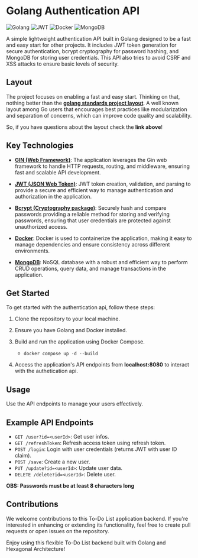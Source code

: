 # Golang Authentication API

![Golang](https://img.shields.io/badge/Go-00ADD8?style=for-the-badge&logo=go&logoColor=white)
![JWT](https://img.shields.io/badge/JWT-black?style=for-the-badge&logo=JSON%20web%20tokens)
![Docker](https://img.shields.io/badge/Docker-2CA5E0?style=for-the-badge&logo=docker&logoColor=white)
![MongoDB](https://img.shields.io/badge/MongoDB-%234ea94b.svg?style=for-the-badge&logo=mongodb&logoColor=white)

A simple lightweight authentication API built in Golang designed to be a fast and easy start for other projects. It includes JWT token generation for secure authentication, bcrypt cryptography for password hashing, and MongoDB for storing user credentials. This API also tries to avoid CSRF and XSS attacks to ensure basic levels of security.

## Layout

The project focuses on enabling a fast and easy start. Thinking on that, nothing better than the [**golang standards project layout**](https://github.com/golang-standards/project-layout). A well known layout among Go users that encourages best practices like modularization and separation of concerns, which can improve code quality and scalability. 

So, if you have questions about the layout check the **link above**!

## Key Technologies

- [**GIN (Web Framework)**](https://github.com/gin-gonic/gin): The application leverages the Gin web framework to handle HTTP requests, routing, and middleware, ensuring fast and scalable API development.

- [**JWT (JSON Web Token)**](https://jwt.io/): JWT token creation, validation, and parsing to provide a secure and efficient way to manage authentication and authorization in the application.

- [**Bcrypt (Cryptography package)**](https://pkg.go.dev/golang.org/x/crypto): Securely hash and compare passwords providing a reliable method for storing and verifying passwords, ensuring that user credentials are protected against unauthorized access.

- [**Docker**](https://www.docker.com/): Docker is used to containerize the application, making it easy to manage dependencies and ensure consistency across different environments.

- [**MongoDB**](https://www.mongodb.com/): NoSQL database with a robust and efficient way to perform CRUD operations, query data, and manage transactions in the application.

## Get Started

To get started with the authentication api, follow these steps:

1. Clone the repository to your local machine.

2. Ensure you have Golang and Docker installed.

3. Build and run the application using Docker Compose. 
    - ```docker compose up -d --build```

4. Access the application's API endpoints from **localhost:8080** to interact with the authetication api.

## Usage

Use the API endpoints to manage your users effectively.

## Example API Endpoints
- `GET /user?id=<userId>`: Get user infos.
- `GET /refreshToken`: Refresh access token using refresh token.
- `POST /login`: Login with user credentials (returns JWT with user ID claim).
- `POST /save`: Create a new user.
- `PUT /update?id=<userId>`: Update user data.
- `DELETE /delete?id=<userId>`: Delete user.

**OBS: Passwords must be at least 8 characters long**

## Contributions

We welcome contributions to this To-Do List application backend. If you're interested in enhancing or extending its functionality, feel free to create pull requests or open issues on the repository.

Enjoy using this flexible To-Do List backend built with Golang and Hexagonal Architecture!
